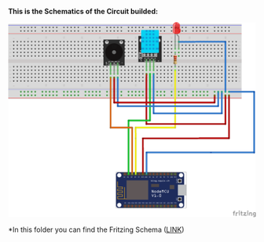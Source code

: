 **This is the Schematics of the Circuit builded:**


![Circuit](https://github.com/edovio/TemperatureMonitor/blob/master/circuit/TemperatureMonitor_bb.png "Circuit")


*In this folder you can find the Fritzing Schema ([LINK](https://github.com/edovio/TemperatureMonitor/blob/master/circuit/TemperatureMonitor.fzz))
